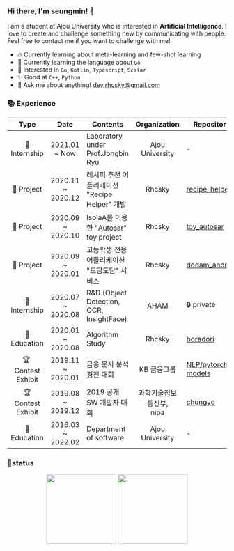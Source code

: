 ### Hi there, I'm seungmin! 👋

I am a student at Ajou University who is interested in **Artificial Intelligence**. I love to create and challenge something new by communicating with people. Feel free to contact me if you want to challenge with me!

* 🔥 Currently learning about meta-learning and few-shot learning
* 🌱 Currently learning the language about `Go`
* 🎯 Interested in `Go`, `Kotlin`, `Typescript`, `Scalar`
* ✨ Good at `C++`, `Python`
* 💌 Ask me about anything! dev.rhcsky@gmail.com

### 📚 Experience

|           Type           |       Date        | Contents                                      |        Organization         | Repository                                                   |
| :----------------------: | :---------------: | --------------------------------------------- | :-------------------------: | ------------------------------------------------------------ |
|       🏢 Internship       |   2021.01 ~ Now   | Laboratory under Prof.Jongbin Ryu             |       Ajou University       | -                                                            |
|        🎡 Project         | 2020.11 ~ 2020.12 | 레시피 추천 어플리케이션 "Recipe Helper" 개발 |           Rhcsky            | [recipe_helper](https://github.com/it-intensive-programming2/HCI_project) |
|        🎡 Project         | 2020.09 ~ 2020.10 | IsolaA를 이용한 "Autosar" toy project         |           Rhcsky            | [toy_autosar](https://github.com/Rhcsky/Rhcsky/toy_project_autosar) |
|        🎡 Project         | 2020.09 ~ 2020.01 | 고등학생 전용 어플리케이션 "도담도담" 서비스  |           Rhcsky            | [dodam_android](https://github.com/Algostu/dodam-android)    |
|       🏢 Internship       | 2020.07 ~ 2020.08 | R&D (Object Detection, OCR, InsightFace)      |            AHAM             | :lock: private                                               |
|       🏫 Education        | 2020.01 ~ 2020.08 | Algorithm Study                               |           Rhcsky            | [boradori](https://github.com/Algostu/boradori)              |
| :trophy: ​Contest Exhibit | 2019.11 ~ 2020.01 | 금융 문자 분석 경진 대회                      |         KB 금융그룹         | [NLP/pytorch-models](https://github.com/Rhcsky/Rhcsky/tree/master/ML/Deep_Learning/NLP/pytorch-models) |
| :trophy: Contest Exhibit | 2019.08 ~ 2019.12 | 2019 공개SW 개발자 대회                       | 과학기술정보통신부,<br>nipa | [chungyo](https://github.com/hankyul2/chungyo)               |
|       🏫 Education        | 2016.03 ~ 2022.02 | Department of software                        |       Ajou University       | -                                                            |

### 🚀status

<p align="center">
    <img src="https://github-readme-stats.vercel.app/api?username=rhcsky&show_icons=true&theme=radical&bg_color=FFFFFF&text_color=000000&icon_color=C71585" height=160>
    <img src="https://github-readme-stats.vercel.app/api/top-langs/?username=rhcsky&layout=compact" height=160>
</p>

